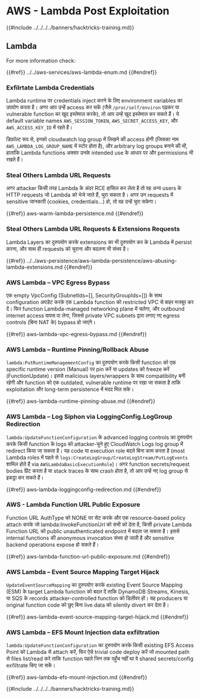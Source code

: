 # AWS - Lambda Post Exploitation

{{#include ../../../../banners/hacktricks-training.md}}

## Lambda

For more information check:

{{#ref}}
../../aws-services/aws-lambda-enum.md
{{#endref}}

### Exfilrtate Lambda Credentials

Lambda runtime पर credentials inject करने के लिए environment variables का उपयोग करता है। अगर आप उन्हें access कर सकें (जैसे `/proc/self/environ` पढ़कर या vulnerable function का खुद इस्तेमाल करके), तो आप उन्हें खुद इस्तेमाल कर सकते हैं। ये default variable names `AWS_SESSION_TOKEN`, `AWS_SECRET_ACCESS_KEY`, और `AWS_ACCESS_KEY_ID` में रहते हैं।

डिफ़ॉल्ट रूप से, इनको cloudwatch log group में लिखने की access होगी (जिसका नाम `AWS_LAMBDA_LOG_GROUP_NAME` में स्टोर होता है), और arbitrary log groups बनाने की भी, हालांकि Lambda functions अक्सर उनके intended use के आधार पर और permissions भी रखते हैं।

### Steal Others Lambda URL Requests

अगर attacker किसी तरह Lambda के अंदर RCE हासिल कर लेता है तो वह अन्य users के HTTP requests जो Lambda को भेजे जाते हैं, चुरा सकता है। अगर उन requests में sensitive जानकारी (cookies, credentials...) हो, तो वह उन्हें चुरा सकेगा।

{{#ref}}
aws-warm-lambda-persistence.md
{{#endref}}

### Steal Others Lambda URL Requests & Extensions Requests

Lambda Layers का दुरुपयोग करके extensions का भी दुरुपयोग कर के Lambda में persist करना, और साथ ही requests को चुराना और बदलना भी संभव है।

{{#ref}}
../../aws-persistence/aws-lambda-persistence/aws-abusing-lambda-extensions.md
{{#endref}}

### AWS Lambda – VPC Egress Bypass

एक empty VpcConfig (SubnetIds=[], SecurityGroupIds=[]) के साथ configuration अपडेट करके एक Lambda function को restricted VPC से बाहर मजबूर कर दें। फिर function Lambda-managed networking plane में चलेगा, और outbound internet access वापस पा लेगा, जिससे private VPC subnets द्वारा लगाए गए egress controls (बिना NAT के) bypass हो जाएंगे।

{{#ref}}
aws-lambda-vpc-egress-bypass.md
{{#endref}}

### AWS Lambda – Runtime Pinning/Rollback Abuse

`lambda:PutRuntimeManagementConfig` का दुरुपयोग करके किसी function को एक specific runtime version (Manual) पर pin करें या updates को freeze करें (FunctionUpdate)। इससे malicious layers/wrappers के साथ compatibility बनी रहेगी और function को एक outdated, vulnerable runtime पर रखा जा सकता है ताकि exploitation और long-term persistence में मदद मिल सके।

{{#ref}}
aws-lambda-runtime-pinning-abuse.md
{{#endref}}

### AWS Lambda – Log Siphon via LoggingConfig.LogGroup Redirection

`lambda:UpdateFunctionConfiguration` के advanced logging controls का दुरुपयोग करके किसी function के logs को attacker-चुने हुए CloudWatch Logs log group में redirect किया जा सकता है। यह code या execution role बदले बिना काम करता है (most Lambda roles में पहले से `logs:CreateLogGroup/CreateLogStream/PutLogEvents` शामिल होते हैं via `AWSLambdaBasicExecutionRole`)। अगर function secrets/request bodies प्रिंट करता है या stack traces के साथ crash होता है, तो आप उन्हें नए log group से इकट्ठा कर सकते हैं।

{{#ref}}
aws-lambda-loggingconfig-redirection.md
{{#endref}}

### AWS - Lambda Function URL Public Exposure

Function URL AuthType को NONE पर सेट करके और एक resource-based policy attach करके जो lambda:InvokeFunctionUrl को सभी को देता है, किसी private Lambda Function URL को public unauthenticated endpoint में बदला जा सकता है। इससे internal functions की anonymous invocation संभव हो जाती है और sensitive backend operations expose हो सकते हैं।

{{#ref}}
aws-lambda-function-url-public-exposure.md
{{#endref}}

### AWS Lambda – Event Source Mapping Target Hijack

`UpdateEventSourceMapping` का दुरुपयोग करके existing Event Source Mapping (ESM) के target Lambda function को बदल दें ताकि DynamoDB Streams, Kinesis, या SQS के records attacker-controlled function को डिलीवर हों। यह producers या original function code को छुए बिना live data को silently divert कर देता है।

{{#ref}}
aws-lambda-event-source-mapping-target-hijack.md
{{#endref}}

### AWS Lambda – EFS Mount Injection data exfiltration

`lambda:UpdateFunctionConfiguration` का दुरुपयोग करके किसी existing EFS Access Point को Lambda से attach करें, फिर ऐसे trivial code deploy करें जो mounted path से files list/read करे ताकि function पहले जिन तक पहुँच नहीं था वे shared secrets/config exfiltrate किए जा सकें।

{{#ref}}
aws-lambda-efs-mount-injection.md
{{#endref}}



{{#include ../../../../banners/hacktricks-training.md}}
